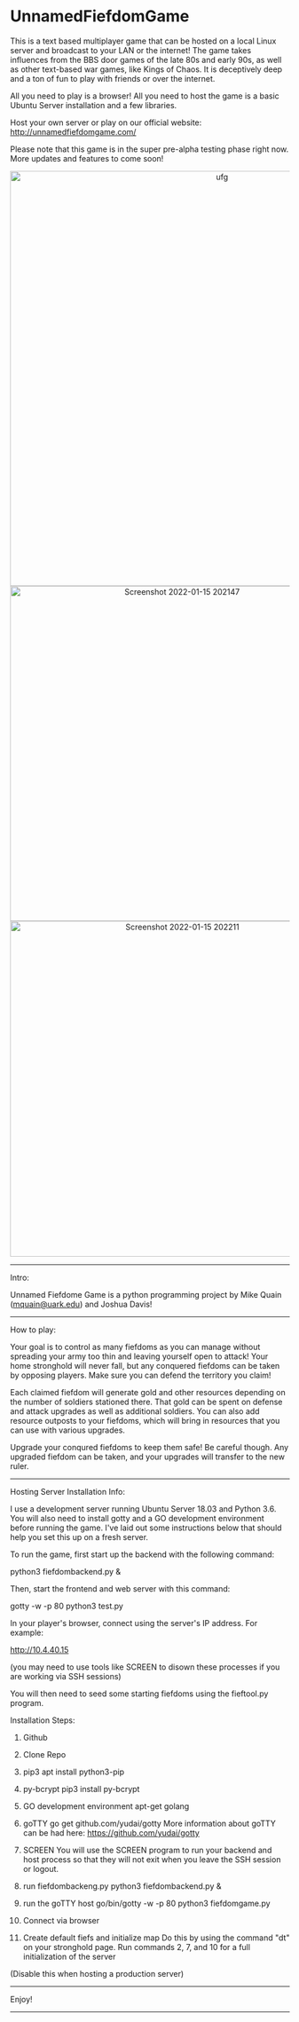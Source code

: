 # UnnamedFiefdomGame

This is a text based multiplayer game that can be hosted on a local Linux server and broadcast to your LAN
or the internet! The game takes influences from the BBS door games of the late 80s and early 90s, as well as
other text-based war games, like Kings of Chaos. It is deceptively deep and a ton of fun to play with friends
or over the internet.

All you need to play is a browser! All you need to host the game is a basic Ubuntu Server installation
and a few libraries.

Host your own server or play on our official website: http://unnamedfiefdomgame.com/

Please note that this game is in the super pre-alpha testing phase right now. More updates and features to 
come soon!

<p align="center">

<img width="748" alt="ufg" src="https://user-images.githubusercontent.com/3498355/149644850-ed561f5c-a28c-4687-80c7-1ffd46be5b91.png">

  
<img width="604" alt="Screenshot 2022-01-15 202147" src="https://user-images.githubusercontent.com/3498355/149644858-cf3adfe8-13b6-437e-b5ef-a0fa28ab5da9.png">

  
<img width="605" alt="Screenshot 2022-01-15 202211" src="https://user-images.githubusercontent.com/3498355/149644859-31fafd11-e42b-448d-9914-cb1d6753d713.png">


---------------------------------------------------------------------------------------------------------------

Intro:

Unnamed Fiefdome Game is a python programming project by Mike Quain (mquain@uark.edu) and Joshua Davis!

---------------------------------------------------------------------------------------------------------------

How to play:

Your goal is to control as many fiefdoms as you can manage without spreading your army too thin and leaving yourself open to attack!
Your home stronghold will never fall, but any conquered fiefdoms can be taken by opposing players. Make sure you can defend the
territory you claim!

Each claimed fiefdom will generate gold and other resources depending on the number of soldiers stationed there. That gold can be spent 
on defense and attack upgrades as well as additional soldiers. You can also add resource outposts to your fiefdoms, which will bring
in resources that you can use with various upgrades.

Upgrade your conqured fiefdoms to keep them safe! Be careful though. Any upgraded fiefdom can be taken, and your upgrades will transfer 
to the new ruler.

---------------------------------------------------------------------------------------------------------------

Hosting Server Installation Info:

I use a development server running Ubuntu Server 18.03 and Python 3.6. You will also need to install gotty and a GO development environment 
before running the game. I've laid out some instructions below that should help you set this up on a fresh server.


To run the game, first start up the backend with the following command:

python3 fiefdombackend.py &

Then, start the frontend and web server with this command:

gotty -w -p 80 python3 test.py

In your player's browser, connect using the server's IP address. For example:

http://10.4.40.15

(you may need to use tools like SCREEN to disown these processes if you are working via SSH sessions)

You will then need to seed some starting fiefdoms using the fieftool.py program.
  
  
Installation Steps:
  
1. Github
  
2. Clone Repo
  
3. pip3
  apt install python3-pip
  
4. py-bcrypt
  pip3 install py-bcrypt
  
5. GO development environment
  apt-get golang
  
5. goTTY
  go get github.com/yudai/gotty
  More information about goTTY can be had here: https://github.com/yudai/gotty
  
6. SCREEN
  You will use the SCREEN program to run your backend and host process so that they
  will not exit when you leave the SSH session or logout.
  
7. run fiefdombackeng.py
  python3 fiefdombackend.py &
  
8. run the goTTY host
  go/bin/gotty -w -p 80 python3 fiefdomgame.py
  
9. Connect via browser
  
10. Create default fiefs and initialize map
  Do this by using the command "dt" on your stronghold page.
  Run commands 2, 7, and 10 for a full initialization of the
  server
  
  (Disable this when hosting a production server)

-----------------------------------------------------------------------------------------------------------------

Enjoy!

-----------------------------------------------------------------------------------------------------------------

